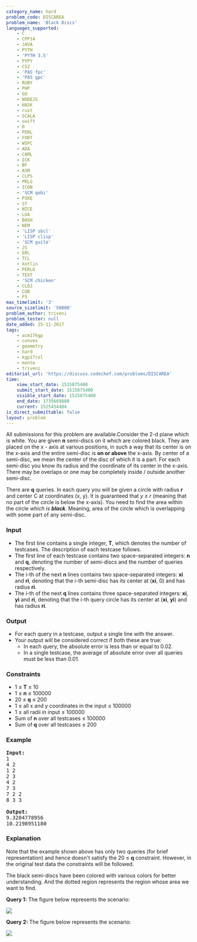 ```yaml
---
category_name: hard
problem_code: DISCAREA
problem_name: 'Black Discs'
languages_supported:
    - C
    - CPP14
    - JAVA
    - PYTH
    - 'PYTH 3.5'
    - PYPY
    - CS2
    - 'PAS fpc'
    - 'PAS gpc'
    - RUBY
    - PHP
    - GO
    - NODEJS
    - HASK
    - rust
    - SCALA
    - swift
    - D
    - PERL
    - FORT
    - WSPC
    - ADA
    - CAML
    - ICK
    - BF
    - ASM
    - CLPS
    - PRLG
    - ICON
    - 'SCM qobi'
    - PIKE
    - ST
    - NICE
    - LUA
    - BASH
    - NEM
    - 'LISP sbcl'
    - 'LISP clisp'
    - 'SCM guile'
    - JS
    - ERL
    - TCL
    - kotlin
    - PERL6
    - TEXT
    - 'SCM chicken'
    - CLOJ
    - COB
    - FS
max_timelimit: '3'
source_sizelimit: '50000'
problem_author: triveni
problem_tester: null
date_added: 25-11-2017
tags:
    - acm17kgp
    - convex
    - geometry
    - hard
    - kgp17rol
    - monte
    - triveni
editorial_url: 'https://discuss.codechef.com/problems/DISCAREA'
time:
    view_start_date: 1515875400
    submit_start_date: 1515875400
    visible_start_date: 1515875400
    end_date: 1735669800
    current: 1525454404
is_direct_submittable: false
layout: problem
---
```

All submissions for this problem are available.Consider the 2-d plane which is white. You are given **n** semi-discs on it which are colored black. They are placed on the x - axis at various positions, in such a way that its center is on the x-axis and the entire semi-disc is **on or above** the x-axis. By center of a semi-disc, we mean the center of the disc of which it is a part. For each semi-disc you know its radius and the coordinate of its center in the x-axis. There may be overlaps or one may be completely inside / outside another semi-disc.

There are **q** queries. In each query you will be given a circle with radius **r** and center C at coordinates (x, y). It is guaranteed that  *y ≥ r* (meaning that no part of the circle is below the x-axis). You need to find the area within the circle *which is **black***. Meaning, area of the circle which is overlapping with some part of any semi-disc.

### Input

- The first line contains a single integer, **T**, which denotes the number of testcases. The description of each testcase follows.
- The first line of each testcase contains two space-separated integers: **n** and **q**, denoting the number of semi-discs and the number of queries respectively.
- The i-th of the next **n** lines contains two space-separated integers: **xi** and **ri**, denoting that the i-th semi-disc has its center at (**xi**, 0) and has radius **ri**.
- The i-th of the next **q** lines contains three space-separated integers: **xi**, **yi** and **ri**, denoting that the i-th query circle has its center at (**xi**, **yi**) and has radius **ri**.

### Output

- For each query in a testcase, output a single line with the answer.
- Your output will be considered correct if both these are true: 
  - In each query, the absolute error is less than or equal to 0.02.
  - In a single testcase, the average of absolute error over all queries must be less than 0.01.

### Constraints

- 1 ≤ **T** ≤ 10
- 1 ≤ **n** ≤ 100000
- 20 ≤ **q** ≤ 200
- 1 ≤ all x and y coordinates in the input ≤ 100000
- 1 ≤ all radii in input ≤ 100000
- Sum of **n** over all testcases ≤ 100000
- Sum of **q** over all testcases ≤ 200

### Example

<pre><b>Input:</b>
1
4 2
1 2
2 3
4 2
7 3
7 2 2
8 3 3

<b>Output:</b>
9.3204778956
10.2198951180
</pre>
### Explanation

 Note that the example shown above has only two queries (for brief representation) and hence doesn't satisfy the 20 ≤ **q** constraint. However, in the original test data the constraints will be followed.

The black semi-discs have been colored with various colors for better understanding. And the dotted region represents the region whose area we want to find.

**Query 1:** The figure below represents the scenario:

![](https://codechef_shared.s3.amazonaws.com/download/upload/ACM17KGP/DISCAREA.1.png)

**Query 2:** The figure below represents the scenario:

![](https://codechef_shared.s3.amazonaws.com/download/upload/ACM17KGP/DISCAREA.2.png)
